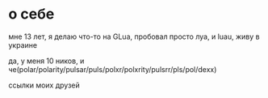 # о себе

мне 13 лет, я делаю что-то на GLua, пробовал просто луа, и luau, живу в украине

да, у меня 10 ников, и че(polar/polarity/pulsar/puls/polxr/polxrity/pulsrr/pls/pol/dexx)


ссылки моих друзей
